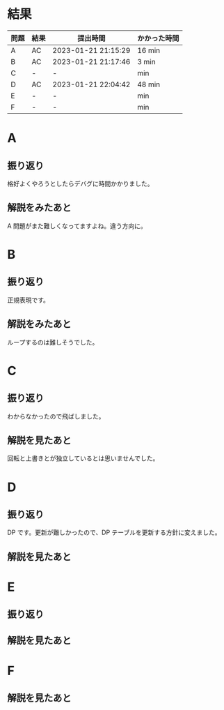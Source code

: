# 結果

| 問題 | 結果 | 提出時間            | かかった時間 |
|------|------|---------------------|--------------|
| A    | AC   | 2023-01-21 21:15:29 | 16 min       |
| B    | AC   | 2023-01-21 21:17:46 | 3 min        |
| C    | -    | -                   |     min      |
| D    | AC   | 2023-01-21 22:04:42 | 48 min       |
| E    | -    | -                   |     min      |
| F    | -    | -                   |     min      |

# A

## 振り返り

格好よくやろうとしたらデバグに時間かかりました。

## 解説をみたあと

A 問題がまた難しくなってますよね。違う方向に。

# B

## 振り返り

正規表現です。

## 解説をみたあと

ループするのは難しそうでした。

# C

## 振り返り

わからなかったので飛ばしました。

## 解説を見たあと

回転と上書きとが独立しているとは思いませんでした。

# D

## 振り返り

DP です。更新が難しかったので、DP テーブルを更新する方針に変えました。

## 解説を見たあと

# E

## 振り返り

## 解説を見たあと

# F

## 解説を見たあと
